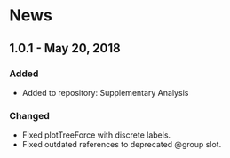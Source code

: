 # News

## 1.0.1 - May 20, 2018
### Added
- Added to repository: Supplementary Analysis

### Changed
- Fixed plotTreeForce with discrete labels.
- Fixed outdated references to deprecated @group slot.
